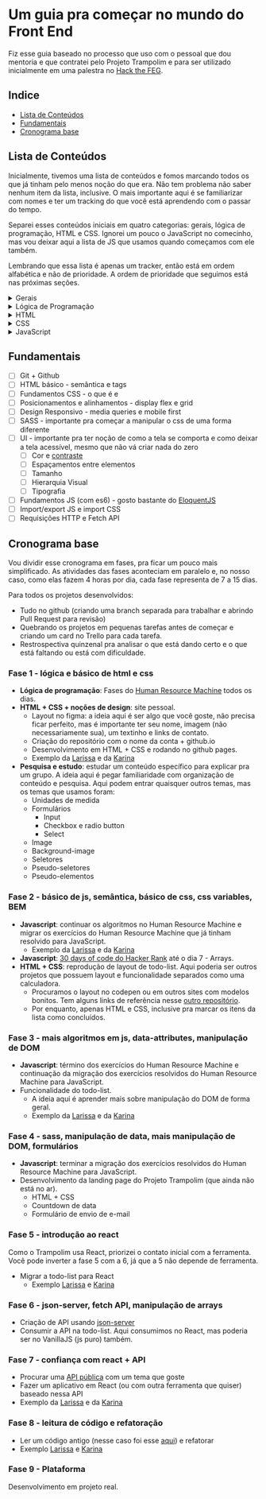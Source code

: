 # Um guia pra começar no mundo do Front End

Fiz esse guia baseado no processo que uso com o pessoal que dou mentoria e que contratei pelo Projeto Trampolim e para ser utilizado inicialmente em uma palestra no [Hack the FEG](https://www.even3.com.br/htf2021/). 

## Indice

- [Lista de Conteúdos](#lista-de-conteudos)
- [Fundamentais](#lista-de-conhecimentos-fundamentais)
- [Cronograma base](#cronograma-base)

## Lista de Conteúdos

Inicialmente, tivemos uma lista de conteúdos e fomos marcando todos os que já tinham pelo menos noção do que era. Não tem problema não saber nenhum item da lista, inclusive. O mais importante aqui é se familiarizar com nomes e ter um tracking do que você está aprendendo com o passar do tempo.

Separei esses conteúdos iniciais em quatro categorias: gerais, lógica de programação, HTML e CSS. Ignorei um pouco o JavaScript no comecinho, mas vou deixar aqui a lista de JS que usamos quando começamos com ele também. 

Lembrando que essa lista é apenas um tracker, então está em ordem alfabética e não de prioridade. A ordem de prioridade que seguimos está nas próximas seções.

<details>
    <summary>Gerais</summary>

- [ ] Diferenças entre Back End e Front End
- [ ] Editor de texto
- [ ] Eslint
- [ ] Git
- [ ] Inspecionador de Elementos
- [ ] Live Server
- [ ] Npm
- [ ] Scrum
- [ ] Servidor
- [ ] Terminal

</details>

<details>
    <summary>Lógica de Programação</summary>

- [ ] Arrays
- [ ] Estrutura condicional (if/else)
- [ ] Estrutura de repetição (for, while, etc)
- [ ] Objetos
- [ ] Operação de negação
- [ ] Operações aritméticas (soma, multiplicação, etc)
- [ ] Operações condicionais (maior que, igual que, etc)
- [ ] Tipos de dados (number, string, boolean, etc)
- [ ] Variáveis

</details>

<details>
    <summary>HTML</summary>

- [ ] Acessibilidade
- [ ] Formulário
- [ ] Semântica
- [ ] SVG

</details>

<details>
    <summary>CSS</summary>

- [ ] After e Before
- [ ] Animações
- [ ] BEM - Block Element Modifier
- [ ] Box Model
- [ ] CSS Variables
- [ ] Display
- [ ] Estilização de texto
- [ ] Flexbox
- [ ] Formulário
- [ ] Grid
- [ ] Imagens
- [ ] Position
- [ ] Seletores

</details>

<details>
    <summary>JavaScript</summary>

- [ ] Array methods (map, filter, reduce)
- [ ] Async JS (promises/async/await)
- [ ] Data Attributes
- [ ] DOM
- [ ] Estruturas de dados
- [ ] Fetch API & HTTP
- [ ] Funções
- [ ] Loops
- [ ] Tipos de dados

</details>


## Fundamentais

- [ ] Git + Github
- [ ] HTML básico - semântica e tags 
- [ ] Fundamentos CSS - o que é e 
- [ ] Posicionamentos e alinhamentos - display flex e grid
- [ ] Design Responsivo - media queries e mobile first
- [ ] SASS - importante pra começar a manipular o css de uma forma diferente
- [ ] UI - importante pra ter noção de como a tela se comporta e como deixar a tela acessível, mesmo que não vá criar nada do zero
    - [ ] Cor e [contraste](https://contrastchecker.com/)
    - [ ] Espaçamentos entre elementos
    - [ ] Tamanho
    - [ ] Hierarquia Visual
    - [ ] Tipografia
- [ ] Fundamentos JS (com es6) - gosto bastante do [EloquentJS](https://eloquentjavascript.net/)
- [ ] Import/export JS e import CSS
- [ ] Requisições HTTP e Fetch API

## Cronograma base

Vou dividir esse cronograma em fases, pra ficar um pouco mais simplificado. As atividades das fases aconteciam em paralelo e, no nosso caso, como elas fazem 4 horas por dia, cada fase representa de 7 a 15 dias.

Para todos os projetos desenvolvidos:
- Tudo no github (criando uma branch separada para trabalhar e abrindo Pull Request para revisão)
- Quebrando os projetos em pequenas tarefas antes de começar e criando um card no Trello para cada tarefa.
- Restrospectiva quinzenal pra analisar o que está dando certo e o que está faltando ou está com dificuldade.

### Fase 1 - lógica e básico de html e css

- **Lógica de programação**: Fases do [Human Resource Machine](https://store.steampowered.com/app/375820/Human_Resource_Machine/) todos os dias.
- **HTML + CSS + noções de design**: site pessoal.
    - Layout no figma: a ideia aqui é ser algo que você goste, não precisa ficar perfeito, mas é importante ter seu nome, imagem (não necessariamente sua), um textinho e links de contato.
    - Criação do repositório com o nome da conta + github.io
    - Desenvolvimento em HTML + CSS e rodando no github pages.
    - Exemplo da [Larissa](https://github.com/lahgomes/lahgomes.github.io) e da [Karina](https://github.com/karinaramos0401/karinaramos0401.github.io)
- **Pesquisa e estudo**: estudar um conteúdo específico para explicar pra um grupo. A ideia aqui é pegar familiaridade com organização de conteúdo e pesquisa. Aqui podem entrar quaisquer outros temas, mas os temas que usamos foram:
    - Unidades de medida
    - Formulários
        - Input
        - Checkbox e radio button
        - Select
    - Image
    - Background-image
    - Seletores
    - Pseudo-seletores
    - Pseudo-elementos

### Fase 2 - básico de js, semântica, básico de css, css variables, BEM

- **Javascript**: continuar os algoritmos no Human Resource Machine e migrar os exercícios do Human Resource Machine que já tinham resolvido para JavaScript.
    - Exemplo da [Larissa](https://github.com/lahgomes/algoritmos) e da [Karina](https://github.com/karinaramos0401/algoritmo)
- **Javascript**: [30 days of code do Hacker Rank](https://www.hackerrank.com/domains/tutorials/30-days-of-code) até o dia 7 - Arrays.
- **HTML + CSS**: reprodução de layout de todo-list. Aqui poderia ser outros projetos que possuem layout e funcionalidade separados como uma calculadora.
    - Procuramos o layout no codepen ou em outros sites com modelos bonitos. Tem alguns links de referência nesse [outro repositório](https://github.com/juunegreiros/utilities).
    - Por enquanto, apenas HTML e CSS, inclusive pra marcar os itens da lista como concluídos.


### Fase 3 - mais algoritmos em js, data-attributes, manipulação de DOM
- **Javascript**: término dos exercícios do Human Resource Machine e continuação da migração dos exercícios resolvidos do Human Resource Machine para JavaScript.
- Funcionalidade do todo-list.
    - A ideia aqui é aprender mais sobre manipulação do DOM de forma geral. 
    - Exemplo da [Larissa](https://github.com/lahgomes/todo-list-JS) e da [Karina](https://github.com/karinaramos0401/todolist)

### Fase 4 - sass, manipulação de data, mais manipulação de DOM, formulários
- **Javascript**: terminar a migração dos exercícios resolvidos do Human Resource Machine para JavaScript.
- Desenvolvimento da landing page do Projeto Trampolim (que ainda não está no ar).
    - HTML + CSS
    - Countdown de data
    - Formulário de envio de e-mail

### Fase 5 - introdução ao react
Como o Trampolim usa React, priorizei o contato inicial com a ferramenta. Você pode inverter a fase 5 com a 6, já que a 5 não depende de ferramenta.

- Migrar a todo-list para React
    - Exemplo [Larissa](https://github.com/lahgomes/todo-list-react) e [Karina](https://github.com/karinaramos0401/to-do-list-react)

### Fase 6 - json-server, fetch API, manipulação de arrays
- Criação de API usando [json-server](https://github.com/typicode/json-server)
- Consumir a API na todo-list. Aqui consumimos no React, mas poderia ser no VanillaJS (js puro) também.

### Fase 7 - confiança com react + API
- Procurar uma [API pública](https://github.com/public-apis/public-apis) com um tema que goste
- Fazer um aplicativo em React (ou com outra ferramenta que quiser) baseado nessa API 
- Exemplo da [Larissa](https://github.com/lahgomes/spotify-minimalist) e da [Karina](https://github.com/karinaramos0401/catalog-anime)

### Fase 8 - leitura de código e refatoração
- Ler um código antigo (nesse caso foi esse [aqui](https://codepen.io/juunegreiros/pen/goGgKQ?editors=0010)) e refatorar
- Exemplo [Larissa](https://github.com/lahgomes/refactor_form-login-and-signup) e [Karina](https://github.com/karinaramos0401/sign-up-)

### Fase 9 - Plataforma
Desenvolvimento em projeto real.

